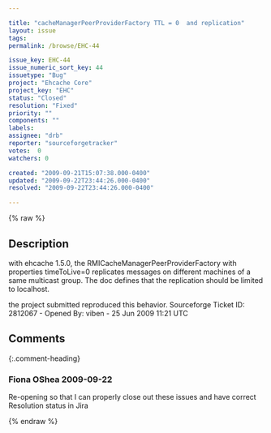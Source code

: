 ```yaml
---

title: "cacheManagerPeerProviderFactory TTL = 0  and replication"
layout: issue
tags: 
permalink: /browse/EHC-44

issue_key: EHC-44
issue_numeric_sort_key: 44
issuetype: "Bug"
project: "Ehcache Core"
project_key: "EHC"
status: "Closed"
resolution: "Fixed"
priority: ""
components: ""
labels: 
assignee: "drb"
reporter: "sourceforgetracker"
votes:  0
watchers: 0

created: "2009-09-21T15:07:38.000-0400"
updated: "2009-09-22T23:44:26.000-0400"
resolved: "2009-09-22T23:44:26.000-0400"

---
```




{% raw %}



## Description

<div markdown="1" class="description">

with ehcache 1.5.0, the RMICacheManagerPeerProviderFactory with properties timeToLive=0 replicates messages on different machines of a same multicast group. The doc defines that the replication should be limited to localhost.

the project submitted reproduced this behavior.
Sourceforge Ticket ID: 2812067 - Opened By: viben - 25 Jun 2009 11:21 UTC

</div>

## Comments


{:.comment-heading}
### **Fiona OShea** <span class="date">2009-09-22</span>

<div markdown="1" class="comment">

Re-opening so that I can properly close out these issues and have correct Resolution status in Jira

</div>



{% endraw %}
